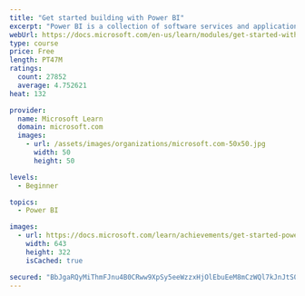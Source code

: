 ```yaml
---
title: "Get started building with Power BI"
excerpt: "Power BI is a collection of software services and applications that let you connect to all sorts of data sources and create compelling visuals and reports. You can benefit from receiving those reports, or you can share them with others inside or outside your organization. Learn the basics of Power BI, how its services and applications work together, and how they can be used to create or experience compelling visuals and analytics based on your data."
webUrl: https://docs.microsoft.com/en-us/learn/modules/get-started-with-power-bi/
type: course
price: Free
length: PT47M
ratings:
  count: 27852
  average: 4.752621
heat: 132

provider:
  name: Microsoft Learn
  domain: microsoft.com
  images:
    - url: /assets/images/organizations/microsoft.com-50x50.jpg
      width: 50
      height: 50

levels:
  - Beginner

topics:
  - Power BI

images:
  - url: https://docs.microsoft.com/learn/achievements/get-started-power-bi-social.png
    width: 643
    height: 322
    isCached: true

secured: "BbJgaRQyMiThmFJnu4B0CRww9XpSy5eeWzzxHjOlEbuEeM8mCzWQl7kJnJtS0RjIOeJwPg9Av37ceyRmhhKZtlG1tTBNbmK9fKUwRzc9ZSqz/LLqXSoLJar08KddQCjREGVq2UnC52IxEWNgQI7BC1axobrTbRA8ZC+LCJRlWPsRqJ7FDR0rReQ0xct8/ehGP4QDWb9KNOe1PHF4XSGuK4dGukgNuHuR4QpYwd3Z+fNxXOAIXs77Rcv5C2V4JRAS6+hmLBWlc8eCDlyBUgaA2lNJ0Gd9h9exn5+DjDqh+fUc5lfO/sGv/+JOnbbnNv0KF0pe5ijpjoxGAb8zBsdLprwMsX7kDYFNPdOOWqJdf3UkCkddCH8h9fJl8B9qSeFDUcuq+1iBupu+RkMl4602HyrTpmlOXk6AOd1HC7IfaLay5gpEyVucLOwiw8Vy3o4f;7nVCUNa8qULPG8IjlytQZQ=="
---
```


